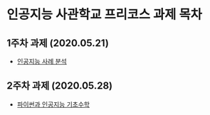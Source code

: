 # 인공지능 사관학교 프리코스 과제 목차 

## 1주차 과제 (2020.05.21)

- [인공지능 사례 분석 ](https://github.com/jikerbug/Artificial_Intelligence/blob/master/2%E1%84%8C%E1%85%AE%E1%84%8E%E1%85%A1%E1%84%80%E1%85%AA%E1%84%8C%E1%85%A6_ipynb%EC%9D%98_%ED%92%80%EC%9D%B4.ipynb)

## 2주차 과제 (2020.05.28)

- [파이썬과 인공지능 기초수학](https://nbviewer.jupyter.org/github/jikerbug/Artificial_Intelligence/blob/master/2%E1%84%8C%E1%85%AE%E1%84%8E%E1%85%A1%E1%84%80%E1%85%AA%E1%84%8C%E1%85%A6_ipynb%EC%9D%98_%ED%92%80%EC%9D%B4.ipynb)
